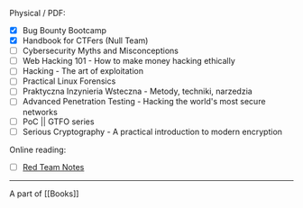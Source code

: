 Physical / PDF:

- [x]  Bug Bounty Bootcamp
- [x] Handbook for CTFers (Null Team)
- [ ] Cybersecurity Myths and Misconceptions
- [ ] Web Hacking 101 - How to make money hacking ethically
- [ ] Hacking - The art of exploitation
- [ ] Practical Linux Forensics
- [ ] Praktyczna Inzynieria Wsteczna - Metody, techniki, narzedzia
- [ ] Advanced Penetration Testing - Hacking the world's most secure networks
- [ ] PoC || GTFO series
- [ ] Serious Cryptography - A practical introduction to modern encryption

Online reading:
- [ ] [Red Team Notes](https://www.ired.team/)

---
A part of [[Books]]

